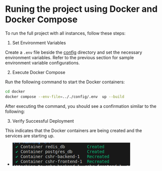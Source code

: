 # Runing the project using Docker and Docker Compose

To run the full project with all instances, follow these steps:

1. Set Environment Variables

Create a `.env` file beside the [config](./config/) directory and set the necessary environment variables. Refer to the previous section for sample environment variable configurations.

2. Execute Docker Compose

Run the following command to start the Docker containers:

```sh
cd docker
docker compose --env-file=.././config/.env  up --build 
```

After executing the command, you should see a confirmation similar to the following:

3. Verify Successful Deployment

This indicates that the Docker containers are being created and the services are starting up.

- ![docker-compose-deployments](docs/docker-compose-deployments.png)
